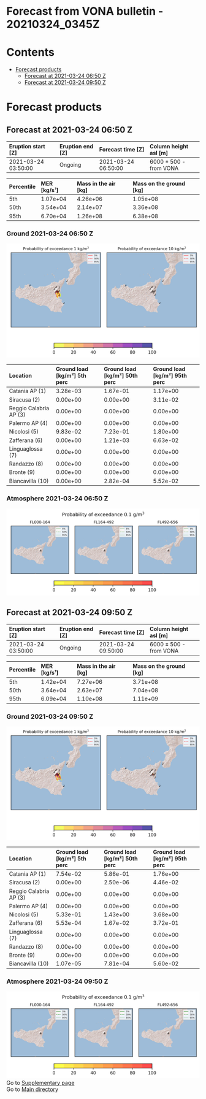 
Forecast from VONA bulletin - 20210324_0345Z
============================================

Contents
========

* [Forecast products](#forecast-products)
	* [Forecast at 2021-03-24 06:50 Z](#forecast-at-2021-03-24-0650-z)
	* [Forecast at 2021-03-24 09:50 Z](#forecast-at-2021-03-24-0950-z)

# Forecast products

## Forecast at 2021-03-24 06:50 Z
  

|Eruption start [Z]|Eruption end [Z]|Forecast time [Z]|Column height asl [m]|
| :--- | :--- | :--- | :--- |
|2021-03-24 03:50:00|Ongoing|2021-03-24 06:50:00|6000 ± 500 - from VONA|
  
  

|Percentile|MER [kg/s¹]|Mass in the air [kg]|Mass on the ground [kg]|
| :--- | :--- | :--- | :--- |
|5th|1.07e+04|4.26e+06|1.05e+08|
|50th|3.54e+04|2.14e+07|3.36e+08|
|95th|6.70e+04|1.26e+08|6.38e+08|
  

### Ground 2021-03-24 06:50 Z
  
![](./figures/probability_grd_2021_03_24_0650_scenario_1.png)  
  
  
  
  
  
  
  
  
  

|Location|Ground load [kg/m²] 5th perc|Ground load [kg/m²] 50th perc|Ground load [kg/m²] 95th perc|
| :--- | :--- | :--- | :--- |
|Catania AP (1)|3.28e-03|1.67e-01|1.17e+00|
|Siracusa (2)|0.00e+00|0.00e+00|3.11e-02|
|Reggio Calabria AP (3)|0.00e+00|0.00e+00|0.00e+00|
|Palermo AP (4)|0.00e+00|0.00e+00|0.00e+00|
|Nicolosi (5)|9.83e-02|7.23e-01|1.80e+00|
|Zafferana (6)|0.00e+00|1.21e-03|6.63e-02|
|Linguaglossa (7)|0.00e+00|0.00e+00|0.00e+00|
|Randazzo (8)|0.00e+00|0.00e+00|0.00e+00|
|Bronte (9)|0.00e+00|0.00e+00|0.00e+00|
|Biancavilla (10)|0.00e+00|2.82e-04|5.52e-02|
  

### Atmosphere 2021-03-24 06:50 Z
  
![](./figures/probability_air_2021_03_24_0650_scenario_1_conclev_1.png)
## Forecast at 2021-03-24 09:50 Z
  

|Eruption start [Z]|Eruption end [Z]|Forecast time [Z]|Column height asl [m]|
| :--- | :--- | :--- | :--- |
|2021-03-24 03:50:00|Ongoing|2021-03-24 09:50:00|6000 ± 500 - from VONA|
  
  

|Percentile|MER [kg/s¹]|Mass in the air [kg]|Mass on the ground [kg]|
| :--- | :--- | :--- | :--- |
|5th|1.42e+04|7.27e+06|3.71e+08|
|50th|3.64e+04|2.63e+07|7.04e+08|
|95th|6.09e+04|1.10e+08|1.11e+09|
  

### Ground 2021-03-24 09:50 Z
  
![](./figures/probability_grd_2021_03_24_0950_scenario_1.png)  
  
  
  
  
  
  
  
  
  

|Location|Ground load [kg/m²] 5th perc|Ground load [kg/m²] 50th perc|Ground load [kg/m²] 95th perc|
| :--- | :--- | :--- | :--- |
|Catania AP (1)|7.54e-02|5.86e-01|1.76e+00|
|Siracusa (2)|0.00e+00|2.50e-06|4.46e-02|
|Reggio Calabria AP (3)|0.00e+00|0.00e+00|0.00e+00|
|Palermo AP (4)|0.00e+00|0.00e+00|0.00e+00|
|Nicolosi (5)|5.33e-01|1.43e+00|3.68e+00|
|Zafferana (6)|5.53e-04|1.67e-02|3.72e-01|
|Linguaglossa (7)|0.00e+00|0.00e+00|0.00e+00|
|Randazzo (8)|0.00e+00|0.00e+00|0.00e+00|
|Bronte (9)|0.00e+00|0.00e+00|0.00e+00|
|Biancavilla (10)|1.07e-05|7.81e-04|5.60e-02|
  

### Atmosphere 2021-03-24 09:50 Z
  
![](./figures/probability_air_2021_03_24_0950_scenario_1_conclev_1.png)  
Go to [Supplementary page](Supplementary_page.md)  
Go to [Main directory](https://github.com/federicapardini/Real_time_ash_forecast)